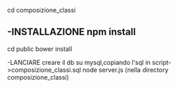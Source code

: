 cd composizione_classi

-INSTALLAZIONE
npm install
-----

cd public
bower install

-LANCIARE
creare il db su mysql,copiando l'sql in script->composizione_classi.sql
node server.js  (nella directory composizione_classi)
